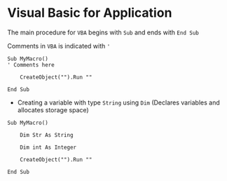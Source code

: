 # Visual Basic for Application

The main procedure for `VBA` begins with `Sub` and ends with `End Sub`

Comments in `VBA` is indicated with `'`

```vba
Sub MyMacro()
' Comments here

    CreateObject("").Run ""

End Sub
```

* Creating a variable with type `String` using `Dim` (Declares variables and allocates storage space)
```vba
Sub MyMacro()

    Dim Str As String

    Dim int As Integer

    CreateObject("").Run ""

End Sub

```
